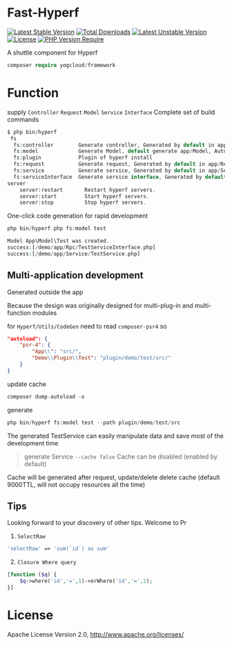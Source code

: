 # Fast-Hyperf
[![Latest Stable Version](http://poser.pugx.org/yogcloud/framework/v)](https://packagist.org/packages/yogcloud/framework) [![Total Downloads](http://poser.pugx.org/yogcloud/framework/downloads)](https://packagist.org/packages/yogcloud/framework) [![Latest Unstable Version](http://poser.pugx.org/yogcloud/framework/v/unstable)](https://packagist.org/packages/yogcloud/framework) [![License](http://poser.pugx.org/yogcloud/framework/license)](https://packagist.org/packages/yogcloud/framework) [![PHP Version Require](http://poser.pugx.org/yogcloud/framework/require/php)](https://packagist.org/packages/yogcloud/framework)

A shuttle component for Hyperf


```php
composer require yogcloud/framework
```


# Function
supply `Controller` `Request` `Model` `Service` `Interface` Complete set of build commands
```php
$ php bin/hyperf 
 fs
  fs:controller        Generate controller, Generated by default in app/Controller
  fs:model             Generate Model, default generate app/Model, Automatic generated Service,Interface
  fs:plugin            Plugin of hyperf install
  fs:request           Generate request, Generated by default in app/Request
  fs:service           Generate service, Generated by default in app/Service
  fs:serviceInterface  Generate service interface, Generated by default in app/Service
server
    server:restart       Restart hyperf servers.
    server:start         Start hyperf servers.
    server:stop          Stop hyperf servers.
```


One-click code generation for rapid development
```php
php bin/hyperf.php fs:model test

Model App\Model\Test was created.
success:[/demo/app/Rpc/TestServiceInterface.php]
success:[/demo/app/Service/TestService.php]
```

## Multi-application development
Generated outside the app

Because the design was originally designed for multi-plug-in and multi-function modules

for `Hyperf/Utils/CodeGen` need to read `composer-psr4` so 
```json
"autoload": {
    "psr-4": {
        "App\\": "src/", 
        "Demo\\Plugin\\Test": "plugin/demo/test/src/" 
    }
}
```
update cache
```php
composer dump-autoload -o
```
generate
```php
php bin/hyperf fs:model test --path plugin/demo/test/src
```

The generated TestService can easily manipulate data and save most of the development time

> generate Service `--cache false` Cache can be disabled (enabled by default)

Cache will be generated after request, update/delete delete cache (default 9000TTL, will not occupy resources all the time)

## Tips
Looking forward to your discovery of other tips. Welcome to Pr

1. `SelectRaw`
```php
'selectRaw' => 'sum(`id`) as sum'
```
2. `Closure Where query`
```php
[function ($q) {
    $q->where('id','=',1)->orWhere('id','=',2);
}]
```
# License
Apache License Version 2.0, http://www.apache.org/licenses/